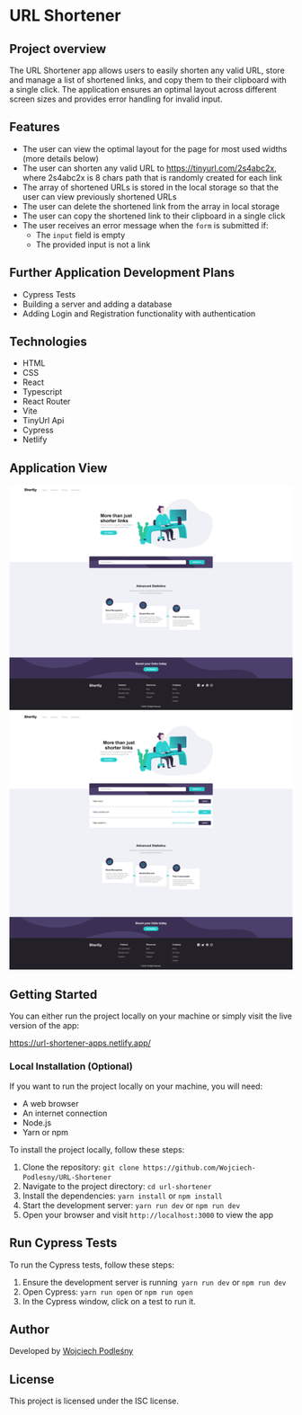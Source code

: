# URL Shortener

## Project overview

The URL Shortener app allows users to easily shorten any valid URL, store and manage a list of shortened links, and copy them to their clipboard with a single click. The application ensures an optimal layout across different screen sizes and provides error handling for invalid input.

## Features

- The user can view the optimal layout for the page for most used widths (more details below)
- The user can shorten any valid URL to https://tinyurl.com/2s4abc2x, where 2s4abc2x is 8 chars path that is randomly created for each link
- The array of shortened URLs is stored in the local storage so that the user can view previously shortened URLs
- The user can delete the shortened link from the array in local storage
- The user can copy the shortened link to their clipboard in a single click
- The user receives an error message when the `form` is submitted if:
  - The `input` field is empty
  - The provided input is not a link

## Further Application Development Plans

- Cypress Tests
- Building a server and adding a database
- Adding Login and Registration functionality with authentication


## Technologies

- HTML
- CSS
- React
- Typescript
- React Router
- Vite
- TinyUrl Api
- Cypress
- Netlify

## Application View

<img src="./src/assets/images/Screenshot.png" alt="Desktop">

<img src="./src/assets/images/Screenshot shortener links.png" alt="Link">

## Getting Started

You can either run the project locally on your machine or simply visit the live version of the app:

https://url-shortener-apps.netlify.app/

### Local Installation (Optional)

If you want to run the project locally on your machine, you will need:

- A web browser
- An internet connection
- Node.js
- Yarn or npm

To install the project locally, follow these steps:

1. Clone the repository: `git clone https://github.com/Wojciech-Podlesny/URL-Shortener`
2. Navigate to the project directory: `cd url-shortener`
3. Install the dependencies: `yarn install` or `npm install`
4. Start the development server: `yarn run dev` or `npm run dev`
5. Open your browser and visit `http://localhost:3000` to view the app

## Run Cypress Tests

To run the Cypress tests, follow these steps:

1. Ensure the development server is running` yarn run dev` or `npm run dev`
2. Open Cypress: `yarn run open` or `npm run open`
3. In the Cypress window, click on a test to run it.

## Author

Developed by [Wojciech Podleśny](https://github.com/Wojciech-Podlesny)

## License

This project is licensed under the ISC license.
